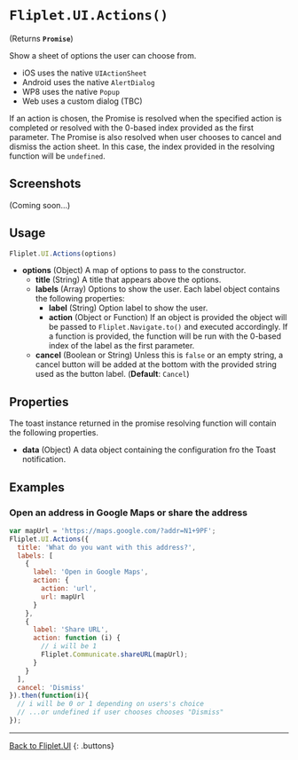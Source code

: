 # `Fliplet.UI.Actions()`

(Returns **`Promise`**)

Show a sheet of options the user can choose from.

* iOS uses the native `UIActionSheet`
* Android uses the native `AlertDialog`
* WP8 uses the native `Popup`
* Web uses a custom dialog (TBC)

If an action is chosen, the Promise is resolved when the specified action is completed or resolved with the 0-based index provided as the first parameter. The Promise is also resolved when user chooses to cancel and dismiss the action sheet. In this case, the index provided in the resolving function will be `undefined`.

## Screenshots

(Coming soon...)

## Usage

```js
Fliplet.UI.Actions(options)
```

* **options** (Object) A map of options to pass to the constructor.
  * **title** (String) A title that appears above the options.
  * **labels** (Array) Options to show the user. Each label object contains the following properties:
    * **label** (String) Option label to show the user.
    * **action** (Object or Function) If an object is provided the object will be passed to `Fliplet.Navigate.to()` and executed accordingly. If a function is provided, the function will be run with the 0-based index of the label as the first parameter.
  * **cancel** (Boolean or String) Unless this is `false` or an empty string, a cancel button will be added at the bottom with the provided string used as the button label. (**Default**: `Cancel`)

## Properties

The toast instance returned in the promise resolving function will contain the following properties.

* **data** (Object) A data object containing the configuration fro the Toast notification.

## Examples

### Open an address in Google Maps or share the address

```js
var mapUrl = 'https://maps.google.com/?addr=N1+9PF';
Fliplet.UI.Actions({
  title: 'What do you want with this address?',
  labels: [
    {
      label: 'Open in Google Maps',
      action: {
        action: 'url',
        url: mapUrl
      }
    },
    {
      label: 'Share URL',
      action: function (i) {
        // i will be 1
        Fliplet.Communicate.shareURL(mapUrl);
      }
    }
  ],
  cancel: 'Dismiss'
}).then(function(i){
  // i will be 0 or 1 depending on users's choice
  // ...or undefined if user chooses chooses "Dismiss"
});
```

---

[Back to Fliplet.UI](./fliplet-ui.md)
{: .buttons}
